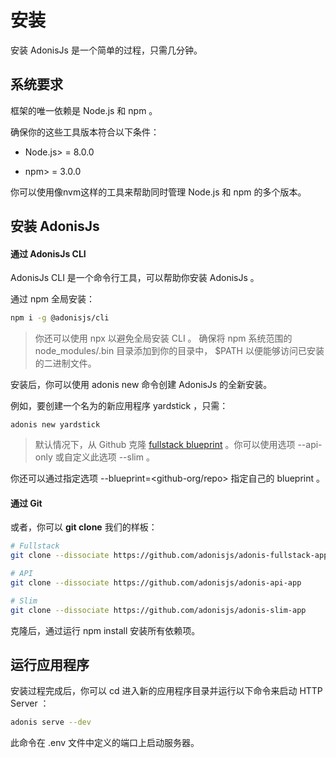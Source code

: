 # 安装
安装 AdonisJs 是一个简单的过程，只需几分钟。

## 系统要求
框架的唯一依赖是 Node.js 和 npm 。

确保你的这些工具版本符合以下条件：

- Node.js> = 8.0.0

- npm> = 3.0.0

你可以使用像nvm这样的工具来帮助同时管理 Node.js 和 npm 的多个版本。
## 安装 AdonisJs 
#### 通过 AdonisJs  CLI
 AdonisJs CLI 是一个命令行工具，可以帮助你安装 AdonisJs 。

通过 npm 全局安装：
```bash
npm i -g @adonisjs/cli
```
> 你还可以使用 npx 以避免全局安装 CLI 。
确保将 npm 系统范围的 node_modules/.bin 目录添加到你的目录中， $PATH 以便能够访问已安装的二进制文件。

安装后，你可以使用 adonis new 命令创建 AdonisJs 的全新安装。

例如，要创建一个名为的新应用程序 yardstick ，只需：
```
adonis new yardstick
```
> 默认情况下，从 Github 克隆 [fullstack blueprint](https://github.com/adonisjs/adonis-fullstack-app) 。你可以使用选项 --api-only 或自定义此选项 --slim 。

你还可以通过指定选项 --blueprint=<github-org/repo> 指定自己的 blueprint 。

#### 通过 Git 
或者，你可以 **git clone** 我们的样板：
```bash
# Fullstack
git clone --dissociate https://github.com/adonisjs/adonis-fullstack-app

# API
git clone --dissociate https://github.com/adonisjs/adonis-api-app

# Slim
git clone --dissociate https://github.com/adonisjs/adonis-slim-app
```
克隆后，通过运行 npm install 安装所有依赖项。

## 运行应用程序
安装过程完成后，你可以 cd 进入新的应用程序目录并运行以下命令来启动 HTTP Server ：
```bash
adonis serve --dev
```
此命令在 .env 文件中定义的端口上启动服务器。

